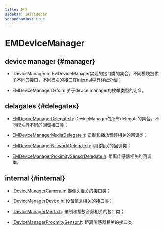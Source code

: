 ```yaml
---
title: 环信
sidebar: iossidebar
secondnavios: true
---
```


# EMDeviceManager

## device manager {#manager}

* IDeviceManager.h: EMDeviceManager实现的接口类的集合。不同模块提供了不同的接口，不同模块的接口在[internal](http://www.easemob.com/docs/ios/apiDocs/IOSSDKAPIDeviceManager/#internal)中有详细介绍；

* EMDeviceManagerDefs.h: 关于device manager的枚举类型的定义。

## delagates {#delegates}

* [EMDeviceManagerDelegate.h](): DeviceManager的所有delegate的集合，不同模块有不同的回调接口类；

* [EMDeviceManagerMediaDelegate.h](): 录制和播放音频相关的回调类；

* [EMDeviceManagerNetworkDelegate.h](): 网络相关的回调类；

* [EMDeviceManagerProximitySensorDelegate.h](): 距离传感器相关的回调类。

## internal {#internal}

* [IDeviceManagerCamera.h](): 摄像头相关的接口类；

* [IDeviceManagerDevice.h](): 设备信息相关的接口类；

* [IDeviceManagerMedia.h](): 录制和播放音频相关的接口类；

* [IDeviceManagerProximitySensor.h](): 距离传感器相关的接口类